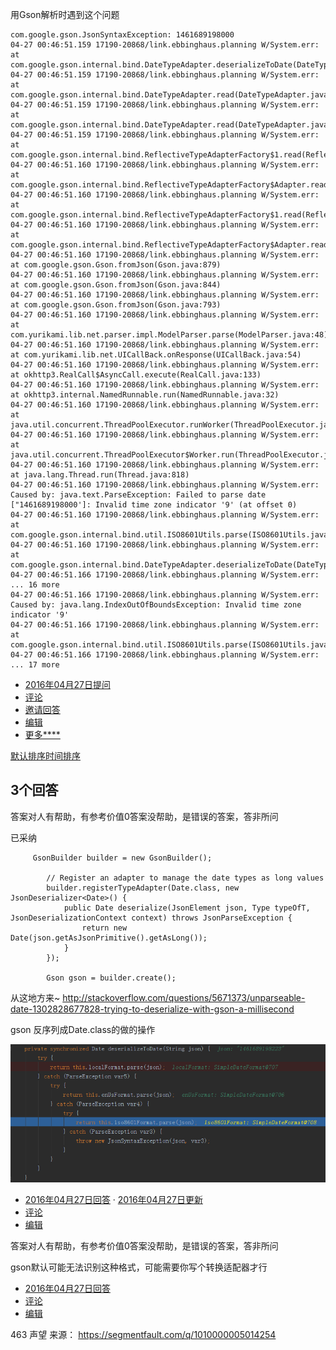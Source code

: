 用Gson解析时遇到这个问题

```
com.google.gson.JsonSyntaxException: 1461689198000
04-27 00:46:51.159 17190-20868/link.ebbinghaus.planning W/System.err:     at com.google.gson.internal.bind.DateTypeAdapter.deserializeToDate(DateTypeAdapter.java:74)
04-27 00:46:51.159 17190-20868/link.ebbinghaus.planning W/System.err:     at com.google.gson.internal.bind.DateTypeAdapter.read(DateTypeAdapter.java:59)
04-27 00:46:51.159 17190-20868/link.ebbinghaus.planning W/System.err:     at com.google.gson.internal.bind.DateTypeAdapter.read(DateTypeAdapter.java:41)
04-27 00:46:51.159 17190-20868/link.ebbinghaus.planning W/System.err:     at com.google.gson.internal.bind.ReflectiveTypeAdapterFactory$1.read(ReflectiveTypeAdapterFactory.java:116)
04-27 00:46:51.160 17190-20868/link.ebbinghaus.planning W/System.err:     at com.google.gson.internal.bind.ReflectiveTypeAdapterFactory$Adapter.read(ReflectiveTypeAdapterFactory.java:216)
04-27 00:46:51.160 17190-20868/link.ebbinghaus.planning W/System.err:     at com.google.gson.internal.bind.ReflectiveTypeAdapterFactory$1.read(ReflectiveTypeAdapterFactory.java:116)
04-27 00:46:51.160 17190-20868/link.ebbinghaus.planning W/System.err:     at com.google.gson.internal.bind.ReflectiveTypeAdapterFactory$Adapter.read(ReflectiveTypeAdapterFactory.java:216)
04-27 00:46:51.160 17190-20868/link.ebbinghaus.planning W/System.err:     at com.google.gson.Gson.fromJson(Gson.java:879)
04-27 00:46:51.160 17190-20868/link.ebbinghaus.planning W/System.err:     at com.google.gson.Gson.fromJson(Gson.java:844)
04-27 00:46:51.160 17190-20868/link.ebbinghaus.planning W/System.err:     at com.google.gson.Gson.fromJson(Gson.java:793)
04-27 00:46:51.160 17190-20868/link.ebbinghaus.planning W/System.err:     at com.yurikami.lib.net.parser.impl.ModelParser.parse(ModelParser.java:48)
04-27 00:46:51.160 17190-20868/link.ebbinghaus.planning W/System.err:     at com.yurikami.lib.net.UICallBack.onResponse(UICallBack.java:54)
04-27 00:46:51.160 17190-20868/link.ebbinghaus.planning W/System.err:     at okhttp3.RealCall$AsyncCall.execute(RealCall.java:133)
04-27 00:46:51.160 17190-20868/link.ebbinghaus.planning W/System.err:     at okhttp3.internal.NamedRunnable.run(NamedRunnable.java:32)
04-27 00:46:51.160 17190-20868/link.ebbinghaus.planning W/System.err:     at java.util.concurrent.ThreadPoolExecutor.runWorker(ThreadPoolExecutor.java:1113)
04-27 00:46:51.160 17190-20868/link.ebbinghaus.planning W/System.err:     at java.util.concurrent.ThreadPoolExecutor$Worker.run(ThreadPoolExecutor.java:588)
04-27 00:46:51.160 17190-20868/link.ebbinghaus.planning W/System.err:     at java.lang.Thread.run(Thread.java:818)
04-27 00:46:51.160 17190-20868/link.ebbinghaus.planning W/System.err: Caused by: java.text.ParseException: Failed to parse date ["1461689198000']: Invalid time zone indicator '9' (at offset 0)
04-27 00:46:51.160 17190-20868/link.ebbinghaus.planning W/System.err:     at com.google.gson.internal.bind.util.ISO8601Utils.parse(ISO8601Utils.java:274)
04-27 00:46:51.160 17190-20868/link.ebbinghaus.planning W/System.err:     at com.google.gson.internal.bind.DateTypeAdapter.deserializeToDate(DateTypeAdapter.java:72)
04-27 00:46:51.166 17190-20868/link.ebbinghaus.planning W/System.err:     ... 16 more
04-27 00:46:51.166 17190-20868/link.ebbinghaus.planning W/System.err: Caused by: java.lang.IndexOutOfBoundsException: Invalid time zone indicator '9'
04-27 00:46:51.166 17190-20868/link.ebbinghaus.planning W/System.err:     at com.google.gson.internal.bind.util.ISO8601Utils.parse(ISO8601Utils.java:245)
04-27 00:46:51.166 17190-20868/link.ebbinghaus.planning W/System.err:     ... 17 more
```

- [2016年04月27日提问](https://segmentfault.com/q/1010000005014254)
- [评论]()
- [邀请回答]()
- [编辑]()
- [更多****]()

[默认排序](https://segmentfault.com/q/1010000005014254#answers-title)[时间排序](https://segmentfault.com/q/1010000005014254?sort=created#answers-title)

## 3个回答

答案对人有帮助，有参考价值0答案没帮助，是错误的答案，答非所问

已采纳

```
     GsonBuilder builder = new GsonBuilder();

        // Register an adapter to manage the date types as long values
        builder.registerTypeAdapter(Date.class, new JsonDeserializer<Date>() {
            public Date deserialize(JsonElement json, Type typeOfT, JsonDeserializationContext context) throws JsonParseException {
                return new Date(json.getAsJsonPrimitive().getAsLong());
            }
        });

        Gson gson = builder.create();
```

从这地方来~
<http://stackoverflow.com/questions/5671373/unparseable-date-1302828677828-trying-to-deserialize-with-gson-a-millisecond>

gson 反序列成Date.class的做的操作

![img](关于Gson解析时间时的问题_files/0.4849135973936549.png)

- [2016年04月27日回答](https://segmentfault.com/q/1010000005014254/a-1020000005014338) · [2016年04月27日更新](https://segmentfault.com/q/1010000005014254/a-1020000005014338/revision)
- [评论]()
- [编辑]()

答案对人有帮助，有参考价值0答案没帮助，是错误的答案，答非所问

gson默认可能无法识别这种格式，可能需要你写个转换适配器才行

- [2016年04月27日回答](https://segmentfault.com/q/1010000005014254/a-1020000005014293)
- [评论]()
- [编辑]()

463 声望
来源： <https://segmentfault.com/q/1010000005014254>